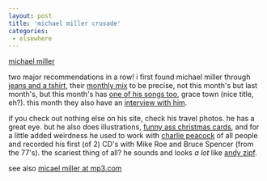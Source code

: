 ```yaml
---
layout: post
title: 'michael miller crusade'
categories:
 - elsewhere
---
```


<a href="http://www.michaelmillercrusade.com/">michael miller</a>



two major recommendations in a row! i first found michael miller through <a href="http://jeansandatshirt.com/index.html">jeans and a tshirt</a>, their <a href="http://jeansandatshirt.com/monthlymix.html">monthly mix</a> to be precise, not this month's but last month's, but this month's has <a href="http://jeansandatshirt.com/music/track13.mp3">one of his songs too</a>, grace town (nice title, eh?). this month they also have an <a href="http://jeansandatshirt.com/archives/000169.html#000169">interview with him</a>. 



if you check out nothing else on his site, check his travel photos. he has a great eye. but he also does illustrations, <a href="http://www.heymikeyboy.com/">funny ass christmas cards</a>, and for a little added weirdness he used to work with <a href="http://www.charliepeacock.com/html">charlie peacock</a> of all people and recorded his first (of 2) CD's with Mike Roe and Bruce Spencer (from the 77's). the scariest thing of all? he sounds and looks <em>a lot</em> like <a href="http://artists.mp3s.com/artists/412/andy_zipf.html">andy zipf</a>.



see also <a href="http://artists.mp3s.com/artists/180/the_michael_miller_crusade.html">micael miller at mp3.com</a>

